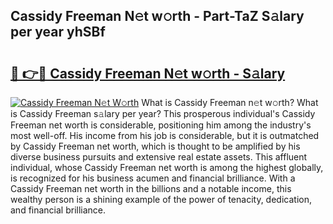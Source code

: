 ## Cassidy Freeman N𝚎t w𝚘rth - Part-TaZ S𝚊lary per year yhSBf

# <h2><a href="http://gc10a6q.nevu.top/?p=Cassidy+Freeman">🔗 👉🔴 Cassidy Freeman N𝚎t w𝚘rth - S𝚊lary</a></h2>

[![Cassidy Freeman N𝚎t W𝚘rth](https://i.imgur.com/Oavwk0R.jpeg)](http://gc10a6q.nevu.top/?p=Cassidy+Freeman)
What is Cassidy Freeman n𝚎t w𝚘rth? What is Cassidy Freeman s𝚊lary per year?
This prosperous individual's Cassidy Freeman net worth is considerable, positioning him among the industry's most well-off. His income from his job is considerable, but it is outmatched by Cassidy Freeman net worth, which is thought to be amplified by his diverse business pursuits and extensive real estate assets. This affluent individual, whose Cassidy Freeman net worth is among the highest globally, is recognized for his business acumen and financial brilliance. With a Cassidy Freeman net worth in the billions and a notable income, this wealthy person is a shining example of the power of tenacity, dedication, and financial brilliance.
